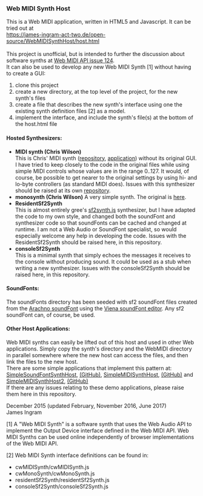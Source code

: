 ### Web MIDI Synth Host
This is a Web MIDI application, written in HTML5 and Javascript. It can be tried out at <br />
https://james-ingram-act-two.de/open-source/WebMIDISynthHost/host.html <br />
<br />
This project is unofficial, but is intended to further the discussion about software synths at [Web MIDI API issue 124](https://github.com/WebAudio/web-midi-api/issues/124).<br />
It can also be used to develop any new Web MIDI Synth [1] without having to create a GUI:
1. clone this project
2. create a new directory, at the top level of the project, for the new synth's files
3. create a file that describes the new synth's interface using one the existing synth definition files [2] as a model.
4. implement the interface, and include the synth's file(s) at the bottom of the host.html file

#### Hosted Synthesizers:
* **MIDI synth (Chris Wilson)**<br />
This is Chris' MIDI synth ([repository](https://github.com/cwilso/midi-synth), [application](https://webaudiodemos.appspot.com/midi-synth/index.html)) without its original GUI. I have tried to keep closely to the code in the original files while using simple MIDI controls whose values are in the range 0..127. It would, of course, be possible to get nearer to the original settings by using hi- and lo-byte controllers (as standard MIDI does). Issues with this synthesizer should be raised at its own [repository](https://github.com/cwilso/midi-synth).
* **monosynth (Chris Wilson)** A very simple synth. The original is [here](https://github.com/cwilso/monosynth).<br />
* **ResidentSf2Synth**<br />
This is almost entirely gree's [sf2synth.js](https://github.com/gree/sf2synth.js) synthesizer, but I have adapted the code to my own style, and changed both the soundFont and synthesizer code so that soundFonts can be cached and changed at runtime. 
I am not a Web Audio or SoundFont specialist, so would especially welcome any help in developing the code.
Issues with the ResidentSf2Synth should be raised here, in this repository.
* **consoleSf2Synth**<br />
This is a minimal synth that simply echoes the messages it receives to the console without producing sound.
It could be used as a stub when writing a new synthesizer.
Issues with the consoleSf2Synth should be raised here, in this repository.

#### SoundFonts:
The soundFonts directory has been seeded with sf2 soundFont files created from the [Arachno soundFont](http://www.arachnosoft.com/main/soundfont.php) using the [Viena soundFont editor](http://www.synthfont.com/index.html). Any sf2 soundFont can, of course, be used.<br />

#### Other Host Applications:
Web MIDI synths can easily be lifted out of this host and used in other Web applications. Simply copy the synth's directory and the WebMIDI directory in parallel somewhere where the new host can access the files, and then link the files to the new host.<br />
There are some simple applications that implement this pattern at:<br /> [SimpleSoundFontSynthHost](https://james-ingram-act-two.de/open-source/SimpleSoundFontSynthHost/host.html),  [(GitHub)](https://github.com/notator/SimpleSoundFontSynthHost),
[SimpleMIDISynthHost](https://james-ingram-act-two.de/open-source/SimpleMIDISynthHost/host.html),
[(GitHub)](https://github.com/notator/SimpleMIDISynthHost) and
[SimpleMIDISynthHost2](https://james-ingram-act-two.de/open-source/SimpleMIDISynthHost2/host.html),
[(GitHub)](https://github.com/notator/SimpleMIDISynthHost2)<br />
If there are any issues relating to these demo applications, please raise them here in this repository.

December 2015 (updated February, November 2016, June 2017)<br />
James Ingram

[1] A "Web MIDI Synth" is a software synth that uses the Web Audio API to implement the Output Device interface defined in the Web MIDI API. Web MIDI Synths can be used online independently of browser implementations of the Web MIDI API.<br />

[2] Web MIDI Synth interface definitions can be found in:
* cwMIDISynth/cwMIDISynth.js
* cwMonoSynth/cwMonoSynth.js
* residentSf2Synth/residentSf2Synth.js
* consoleSf2Synth/consoleSf2Synth.js
